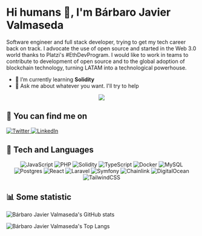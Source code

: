 # Hi humans 👋, I'm Bárbaro Javier Valmaseda

Software engineer and full stack developer, trying to get my tech career back on track. I advocate the use of open source and started in the Web 3.0 world thanks to Platzi's #EthDevProgram. I would like to work in teams to contribute to development of open source and to the global adoption of blockchain technology, turning LATAM into a technological powerhouse.

- 🌱 I’m currently learning **Solidity**
- 💬 Ask me about whatever you want. I'll try to help
  
<p align="center">
  <img align="" src="https://visitor-badge.laobi.icu/badge?page_id=bjvalmaseda-dev.bjvalmaseda-dev" />
</p> 

## 🔗 You can find me on

  <a target="_blank" href="https://twitter.com/bjvalmaseda">
    <img src="https://img.shields.io/badge/Twitter-%231DA1F2.svg?style=for-the-badge&logo=Twitter&logoColor=white" alt="Twitter">
  </a>
  <a target="_blank" href="https://linkedin.com/in/bjvalmaseda">
    <img src="https://img.shields.io/badge/linkedin-%230077B5.svg?style=for-the-badge&logo=linkedin&logoColor=white" alt="LinkedIn">
  </a>

## 🎯 Tech and Languages

<p align="center">
  <img src="https://img.shields.io/badge/javascript-%23323330.svg?style=for-the-badge&logo=javascript&logoColor=%23F7DF1E" alt="JavaScript">
  <img src="https://img.shields.io/badge/php-%23777BB4.svg?style=for-the-badge&logo=php&logoColor=white" alt="PHP">
  <img src="https://img.shields.io/badge/Solidity-%23363636.svg?style=for-the-badge&logo=solidity&logoColor=white" alt="Solidity">
  <img src="https://img.shields.io/badge/typescript-%23007ACC.svg?style=for-the-badge&logo=typescript&logoColor=white" alt="TypeScript">
  <img src="https://img.shields.io/badge/docker-%230db7ed.svg?style=for-the-badge&logo=docker&logoColor=white" alt="Docker">
  <img src="https://img.shields.io/badge/mysql-%2300f.svg?style=for-the-badge&logo=mysql&logoColor=white" alt="MySQL">
  <img src="https://img.shields.io/badge/postgres-%23316192.svg?style=for-the-badge&logo=postgresql&logoColor=white" alt="Postgres">
  <img src="https://img.shields.io/badge/react-%2320232a.svg?style=for-the-badge&logo=react&logoColor=%2361DAFB" alt="React">
  <img src="https://img.shields.io/badge/laravel-%23FF2D20.svg?style=for-the-badge&logo=laravel&logoColor=white" alt="Laravel">
  <img src="https://img.shields.io/badge/symfony-%23000000.svg?style=for-the-badge&logo=symfony&logoColor=white" alt="Symfony">
  <img src="https://img.shields.io/badge/Chainlink-375BD2?style=for-the-badge&logo=Chainlink&logoColor=white" alt="Chainlink">
  <img src="https://img.shields.io/badge/DigitalOcean-%230167ff.svg?style=for-the-badge&logo=digitalOcean&logoColor=white" alt="DigitalOcean">
  <img src="https://img.shields.io/badge/tailwindcss-%2338B2AC.svg?style=for-the-badge&logo=tailwind-css&logoColor=white" alt="TailwindCSS">
</p>


## 📊 Some statistic

![Bárbaro Javier Valmaseda's GitHub stats](https://github-readme-stats-bjvalmaseda.vercel.app//api?username=bjvalmaseda92&show_icons=true&count_private=true)

![Bárbaro Javier Valmaseda's Top Langs](https://github-readme-stats-bjvalmaseda.vercel.app//api/top-langs/?username=bjvalmaseda-dev&layout=compact)
